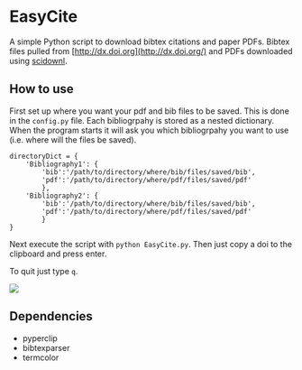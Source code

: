 # EasyCite

A simple Python script to download bibtex citations and paper PDFs. Bibtex files pulled from [http://dx.doi.org](http://dx.doi.org/) and PDFs downloaded using [scidownl](https://pypi.org/project/scidownl/). 

## How to use

First set up where you want your pdf and bib files to be saved. This is done in the `config.py` file. Each bibliogrpahy is stored as a nested dictionary. When the program starts it will ask you which bibliogrpahy you want to use (i.e. where will the files be saved). 

```
directoryDict = {
    'Bibliography1': {
        'bib':'/path/to/directory/where/bib/files/saved/bib',
        'pdf':'/path/to/directory/where/pdf/files/saved/pdf'
        },
    'Bibliography2': {
        'bib':'/path/to/directory/where/bib/files/saved/bib',
        'pdf':'/path/to/directory/where/pdf/files/saved/pdf'
        }
}
```

Next execute the script with `python EasyCite.py`. Then just copy a doi to the clipboard and press enter.

To quit just type `q`.

![](assets/EasyCite.gif)

## Dependencies

- pyperclip
- bibtexparser
- termcolor
